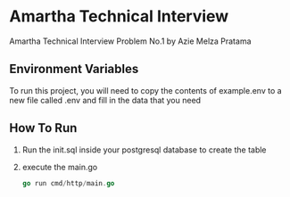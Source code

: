 # Amartha Technical Interview

Amartha Technical Interview Problem No.1 by Azie Melza Pratama


## Environment Variables

To run this project, you will need to copy the contents of example.env to a new file called .env and fill in the data that you need

## How To Run

1.    Run the init.sql inside your postgresql database to create the table

2.  execute the main.go
    ```go
    go run cmd/http/main.go
    ```


